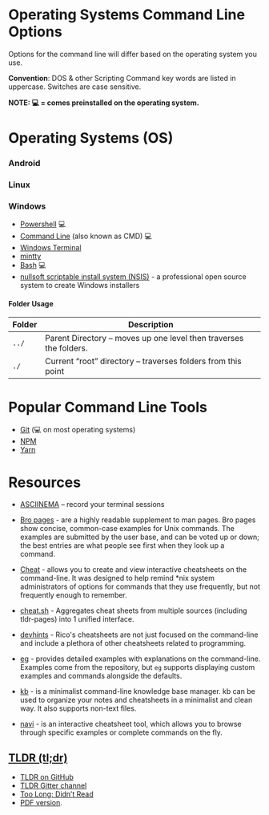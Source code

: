 # Operating Systems Command Line Options

Options for the command line will differ based on the operating system you use.  

**Convention**: DOS & other Scripting Command key words are listed in uppercase. Switches are case sensitive.

**NOTE: 💻 = comes preinstalled on the operating system.**  

# Operating Systems (OS)  

### Android

### Linux

### Windows
- [Powershell](https://docs.microsoft.com/powershell/scripting/overview?view=powershell-7?WT.mc_id=academic-13441-cxa) 💻  
- [Command Line](https://docs.microsoft.com/windows-server/administration/windows-commands/windows-commands?WT.mc_id=academic-13441-cxa) (also known as CMD) 💻  
- [Windows Terminal](https://docs.microsoft.com/windows/terminal/?WT.mc_id=academic-13441-cxa)  
- [mintty](https://mintty.github.io/)  
- [Bash](https://www.gnu.org/software/bash/manual/html_node/index.html) 💻 
- [nullsoft scriptable install system (NSIS)](http://nsis.sourceforge.net/Download) - a professional open source system to create Windows installers 

#### Folder Usage
| Folder | Description |  
| --- | --- |  
|`../`|Parent Directory – moves up one level then traverses the folders.|  
|`./`|Current “root” directory – traverses folders from this point|  

# Popular Command Line Tools
- [Git](https://git-scm.com/) (💻 on most operating systems)  
- [NPM](https://www.npmjs.com/)  
- [Yarn](https://classic.yarnpkg.com/en/docs/cli/)  

# Resources

- [ASCIINEMA](https://asciinema.org/) – record your terminal sessions  

- [Bro pages](http://bropages.org/) -   are a highly readable supplement to man pages. Bro pages show concise, common-case examples for Unix commands. The examples are submitted by the user base, and can be voted up or down; the best entries are what people see first when they look up a command.  

- [Cheat](https://github.com/cheat/cheat) - allows you to create and view interactive cheatsheets on the command-line. It was designed to help remind *nix system administrators of options for commands that they use frequently, but not frequently enough to remember.

- [cheat.sh](https://cheat.sh/) - Aggregates cheat sheets from multiple sources (including tldr-pages) into 1 unified interface.

- [devhints](https://devhints.io/) - Rico's cheatsheets are not just focused on the command-line and include a plethora of other cheatsheets related to programming.

- [eg](https://github.com/srsudar/eg) - provides detailed examples with explanations on the command-line. Examples come from the repository, but `eg` supports displaying custom examples and commands alongside the defaults.
  
- [kb](https://github.com/gnebbia/kb) - is a minimalist command-line knowledge base manager. kb can be used to organize your notes and cheatsheets in a minimalist and clean way. It also supports non-text files.

- [navi](https://github.com/denisidoro/navi) - is an interactive cheatsheet tool, which allows you to browse through specific examples or complete commands on the fly.
## [TLDR (tl;dr)](https://tldr.sh/)  
- [TLDR on GitHub]( https://github.com/tldr-pages/)  
- [TLDR Gitter channel](https://gitter.im/tldr-pages/tldr)  
- [Too Long; Didn’t Read](https://www.howtogeek.com/435266/what-does-tldr-mean-and-how-do-you-use-it/)   
- [PDF version](https://tldr.sh/assets/tldr-book.pdf).

